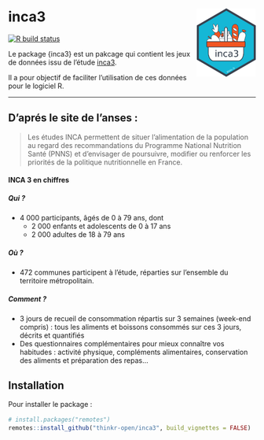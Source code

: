 
<!-- README.md is generated from README.Rmd. Please edit that file -->

# inca3 <img src="man/figures/logo.png" align="right" alt="" width="120" />

<!-- badges: start -->

[![R build
status](https://github.com/ThinkR-open/inca3/workflows/R-CMD-check/badge.svg)](https://github.com/ThinkR-open/inca3/actions)
<!-- badges: end -->

<!-- description: start -->

Le package {inca3} est un pakcage qui contient les jeux de données issu
de l’étude
[inca3](https://www.anses.fr/fr/content/etude-inca-3-pr%C3%A9sentation).

Il a pour objectif de faciliter l’utilisation de ces données pour le
logiciel R.

<hr>

</hr>

## D’aprés le site de l’anses :

> Les études INCA permettent de situer l’alimentation de la population
> au regard des recommandations du Programme National Nutrition Santé
> (PNNS) et d’envisager de poursuivre, modifier ou renforcer les
> priorités de la politique nutritionnelle en France.

#### INCA 3 en chiffres

##### Qui ?

  - 4 000 participants, âgés de 0 à 79 ans, dont
      - 2 000 enfants et adolescents de 0 à 17 ans
      - 2 000 adultes de 18 à 79 ans

##### Où ?

  - 472 communes participent à l’étude, réparties sur l’ensemble du
    territoire métropolitain.

##### Comment ?

  - 3 jours de recueil de consommation répartis sur 3 semaines (week-end
    compris) : tous les aliments et boissons consommés sur ces 3 jours,
    décrits et quantifiés
  - Des questionnaires complémentaires pour mieux connaître vos
    habitudes : activité physique, compléments alimentaires,
    conservation des aliments et préparation des repas…

<!-- description: end -->

## Installation

<!-- install: start -->

Pour installer le package :

``` r
# install.packages("remotes")
remotes::install_github("thinkr-open/inca3", build_vignettes = FALSE)
```
